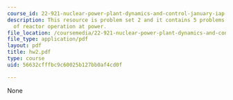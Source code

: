```yaml
---
course_id: 22-921-nuclear-power-plant-dynamics-and-control-january-iap-2006
description: This resource is problem set 2 and it contains 5 problems on the topic
  of reactor operation at power.
file_location: /coursemedia/22-921-nuclear-power-plant-dynamics-and-control-january-iap-2006/56632cfffbc9c60025b127bb0af4cd0f_hw2.pdf
file_type: application/pdf
layout: pdf
title: hw2.pdf
type: course
uid: 56632cfffbc9c60025b127bb0af4cd0f

---
```

None